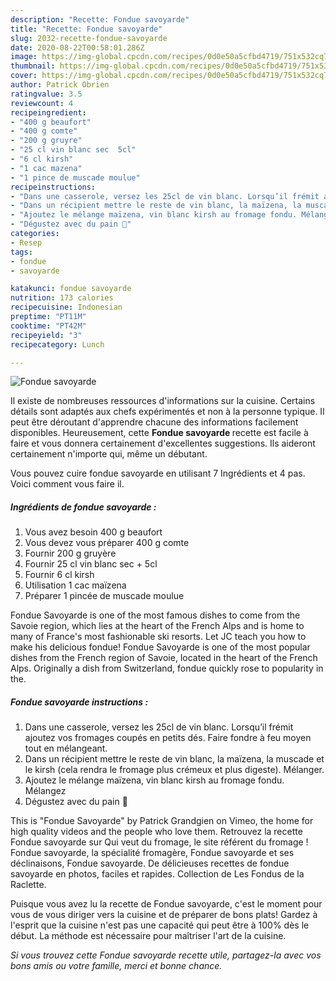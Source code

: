 ```yaml
---
description: "Recette: Fondue savoyarde"
title: "Recette: Fondue savoyarde"
slug: 2032-recette-fondue-savoyarde
date: 2020-08-22T00:58:01.286Z
image: https://img-global.cpcdn.com/recipes/0d0e50a5cfbd4719/751x532cq70/fondue-savoyarde-photo-principale-de-la-recette.jpg
thumbnail: https://img-global.cpcdn.com/recipes/0d0e50a5cfbd4719/751x532cq70/fondue-savoyarde-photo-principale-de-la-recette.jpg
cover: https://img-global.cpcdn.com/recipes/0d0e50a5cfbd4719/751x532cq70/fondue-savoyarde-photo-principale-de-la-recette.jpg
author: Patrick Obrien
ratingvalue: 3.5
reviewcount: 4
recipeingredient:
- "400 g beaufort"
- "400 g comte"
- "200 g gruyre"
- "25 cl vin blanc sec  5cl"
- "6 cl kirsh"
- "1 cac mazena"
- "1 pince de muscade moulue"
recipeinstructions:
- "Dans une casserole, versez les 25cl de vin blanc. Lorsqu’il frémit ajoutez vos fromages coupés en petits dés. Faire fondre à feu moyen tout en mélangeant."
- "Dans un récipient mettre le reste de vin blanc, la maïzena, la muscade et le kirsh (cela rendra le fromage plus crémeux et plus digeste). Mélanger."
- "Ajoutez le mélange maïzena, vin blanc kirsh au fromage fondu. Mélangez"
- "Dégustez avec du pain 🤪"
categories:
- Resep
tags:
- fondue
- savoyarde

katakunci: fondue savoyarde 
nutrition: 173 calories
recipecuisine: Indonesian
preptime: "PT11M"
cooktime: "PT42M"
recipeyield: "3"
recipecategory: Lunch

---
```



![Fondue savoyarde](https://img-global.cpcdn.com/recipes/0d0e50a5cfbd4719/751x532cq70/fondue-savoyarde-photo-principale-de-la-recette.jpg)

Il existe de nombreuses ressources d'informations sur la cuisine. Certains détails sont adaptés aux chefs expérimentés et non à la personne typique. Il peut être déroutant d'apprendre chacune des informations facilement disponibles. Heureusement, cette <strong> Fondue savoyarde </strong> recette est facile à faire et vous donnera certainement d'excellentes suggestions. Ils aideront certainement n'importe qui, même un débutant.

<!--inarticleads1-->

Vous pouvez cuire fondue savoyarde en utilisant 7 Ingrédients et 4 pas. Voici comment vous faire il.

##### Ingrédients de fondue savoyarde :

1. Vous avez besoin 400 g beaufort
1. Vous devez vous préparer 400 g comte
1. Fournir 200 g gruyère
1. Fournir 25 cl vin blanc sec + 5cl
1. Fournir 6 cl kirsh
1. Utilisation 1 cac maïzena
1. Préparer 1 pincée de muscade moulue


Fondue Savoyarde is one of the most famous dishes to come from the Savoie region, which lies at the heart of the French Alps and is home to many of France&#39;s most fashionable ski resorts. Let JC teach you how to make his delicious fondue! Fondue Savoyarde is one of the most popular dishes from the French region of Savoie, located in the heart of the French Alps. Originally a dish from Switzerland, fondue quickly rose to popularity in the. 

<!--inarticleads2-->

##### Fondue savoyarde instructions :

1. Dans une casserole, versez les 25cl de vin blanc. Lorsqu’il frémit ajoutez vos fromages coupés en petits dés. Faire fondre à feu moyen tout en mélangeant.
1. Dans un récipient mettre le reste de vin blanc, la maïzena, la muscade et le kirsh (cela rendra le fromage plus crémeux et plus digeste). Mélanger.
1. Ajoutez le mélange maïzena, vin blanc kirsh au fromage fondu. Mélangez
1. Dégustez avec du pain 🤪


This is &#34;Fondue Savoyarde&#34; by Patrick Grandgien on Vimeo, the home for high quality videos and the people who love them. Retrouvez la recette Fondue savoyarde sur Qui veut du fromage, le site référent du fromage ! Fondue savoyarde, la spécialité fromagère, Fondue savoyarde et ses déclinaisons, Fondue savoyarde. De délicieuses recettes de fondue savoyarde en photos, faciles et rapides. Collection de Les Fondus de la Raclette. 

<!--inarticleads1-->

<p>
Puisque vous avez lu la recette de Fondue savoyarde, c'est le moment pour vous de vous diriger vers la cuisine et de préparer de bons plats! Gardez à l'esprit que la cuisine n'est pas une capacité qui peut être à 100% dès le début. La méthode est nécessaire pour maîtriser l'art de la cuisine.
</p>

<p>
<i>Si vous trouvez cette Fondue savoyarde recette utile, partagez-la avec vos bons amis ou votre famille, merci et bonne chance.</i>
</p>
